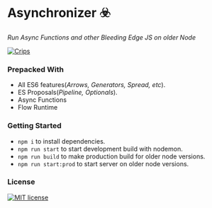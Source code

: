 # Asynchronizer ☣️

_Run Async Functions and other Bleeding Edge JS on older Node_

[![Crips](http://forthebadge.com/images/badges/built-by-crips.svg)](https://www.urbandictionary.com/define.php?term=Crips)

### Prepacked With

- All ES6 features(_Arrows, Generators, Spread, etc_).
- ES Proposals(_Pipeline, Optionals_).
- Async Functions
- Flow Runtime

### Getting Started

- `npm i` to install dependencies.
- `npm run start` to start development build with nodemon.
- `npm run build` to make production build for older node versions.
- `npm run start:prod` to start server on older node versions.

### License

[![MIT license](http://img.shields.io/badge/license-MIT-brightgreen.svg)](http://opensource.org/licenses/MIT)
